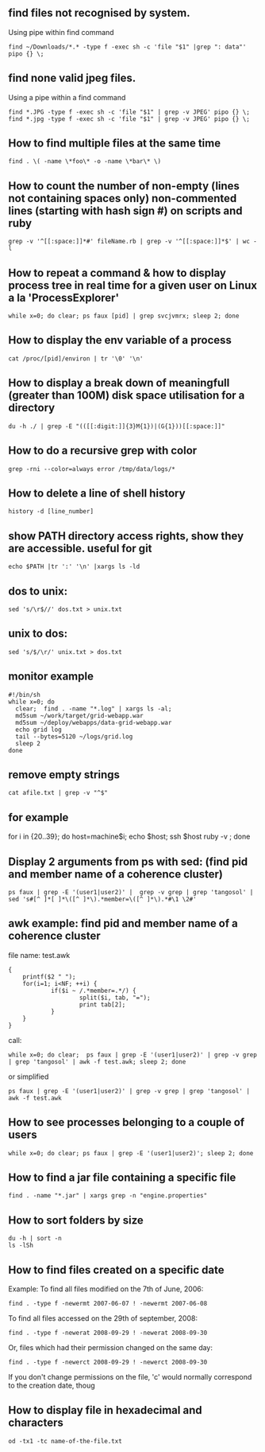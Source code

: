 

## find files not recognised by system. 

Using pipe within find command

    find ~/Downloads/*.* -type f -exec sh -c 'file "$1" |grep ": data"' pipo {} \;
    
## find none valid jpeg files. 

Using a pipe within a find command

    find *.JPG -type f -exec sh -c 'file "$1" | grep -v JPEG' pipo {} \;
    find *.jpg -type f -exec sh -c 'file "$1" | grep -v JPEG' pipo {} \;

## How to find multiple files at the same time

    find . \( -name \*foo\* -o -name \*bar\* \)

## How to count the number of non-empty (lines not containing spaces only) non-commented lines (starting with hash sign #) on scripts and ruby

    grep -v '^[[:space:]]*#' fileName.rb | grep -v '^[[:space:]]*$' | wc -l


## How to repeat a command & how to display process tree in real time for a given user on Linux a la 'ProcessExplorer'

    while x=0; do clear; ps faux [pid] | grep svcjvmrx; sleep 2; done

## How to display the env variable of a process

    cat /proc/[pid]/environ | tr '\0' '\n'

## How to display a break down of meaningfull (greater than 100M) disk space utilisation for a directory

    du -h ./ | grep -E "(([[:digit:]]{3}M{1})|(G{1}))[[:space:]]"

## How to do a recursive grep with color

    grep -rni --color=always error /tmp/data/logs/*


## How to delete a line of shell history

    history -d [line_number]

## show PATH directory access rights, show they are accessible. useful for git

    echo $PATH |tr ':' '\n' |xargs ls -ld

## dos to unix:

    sed 's/\r$//' dos.txt > unix.txt

## unix to dos:

    sed 's/$/\r/' unix.txt > dos.txt

## monitor example

    #!/bin/sh
    while x=0; do
      clear;  find . -name "*.log" | xargs ls -al;
      md5sum ~/work/target/grid-webapp.war
      md5sum ~/deploy/webapps/data-grid-webapp.war
      echo grid log
      tail --bytes=5120 ~/logs/grid.log
      sleep 2
    done

## remove empty strings

    cat afile.txt | grep -v "^$"

## for example

for i in {20..39}; do host=machine$i; echo $host; ssh $host ruby -v ; done

## Display 2 arguments from ps with sed: (find pid and member name of a coherence cluster)

    ps faux | grep -E '(user1|user2)' |  grep -v grep | grep 'tangosol' |  sed 's#[^ ]*[ ]*\([^ ]*\).*member=\([^ ]*\).*#\1 \2#'

## awk example: find pid and member name of a coherence cluster

file name: test.awk

    {
        printf($2 " ");
        for(i=1; i<NF; ++i) {
                if($i ~ /.*member=.*/) {
                        split($i, tab, "=");
                        print tab[2];
                }
        }
    }

call:

    while x=0; do clear;  ps faux | grep -E '(user1|user2)' | grep -v grep | grep 'tangosol' | awk -f test.awk; sleep 2; done

or simplified

    ps faux | grep -E '(user1|user2)' | grep -v grep | grep 'tangosol' | awk -f test.awk 

## How to see processes belonging to a couple of users

    while x=0; do clear; ps faux | grep -E '(user1|user2)'; sleep 2; done

## How to find a jar file containing a specific file

    find . -name "*.jar" | xargs grep -n "engine.properties"

## How to sort folders by size

    du -h | sort -n
    ls -lSh


## How to find files created on a specific date

Example: To find all files modified on the 7th of June, 2006:

    find . -type f -newermt 2007-06-07 ! -newermt 2007-06-08

To find all files accessed on the 29th of september, 2008:

    find . -type f -newerat 2008-09-29 ! -newerat 2008-09-30

Or, files which had their permission changed on the same day:

    find . -type f -newerct 2008-09-29 ! -newerct 2008-09-30

If you don't change permissions on the file, 'c' would normally correspond to the creation date, thoug



## How to display file in hexadecimal and characters

    od -tx1 -tc name-of-the-file.txt


